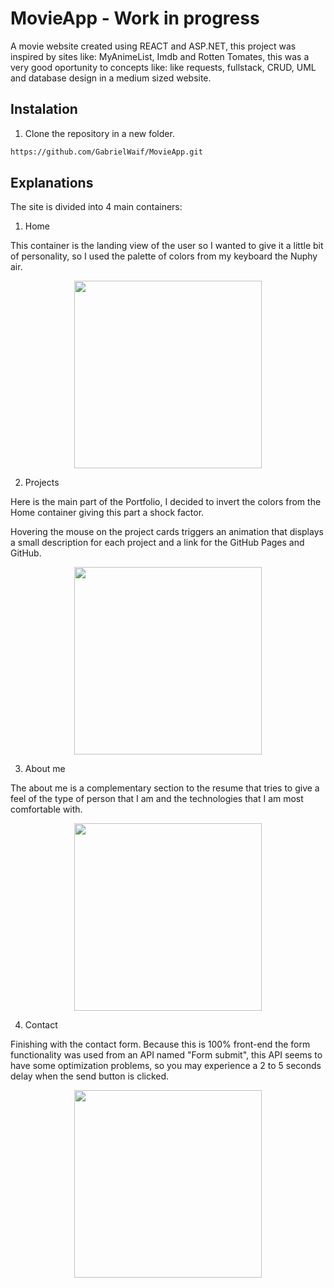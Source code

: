 # MovieApp - Work in progress

A movie website created using REACT and ASP.NET, this project was inspired by sites like: MyAnimeList, Imdb and Rotten Tomates, this was a very good oportunity to concepts like: like requests, fullstack, CRUD, UML and database design in a medium sized website.

## Instalation

1. Clone the repository in a new folder.

```sh
https://github.com/GabrielWaif/MovieApp.git
```

## Explanations

The site is divided into 4 main containers:

1. Home

This container is the landing view of the user so I wanted to give it a little bit of personality, so I used the palette of colors from my keyboard the Nuphy air.

<center>
<img src="https://i.imgur.com/c47G7ft.png" width="300"/>
</center>

2. Projects 

Here is the main part of the Portfolio, I decided to invert the colors from the Home container giving this part a shock factor.

Hovering the mouse on the project cards triggers an animation that displays a small description for each project and a link for the GitHub Pages and GitHub.

<center>
<img src="https://i.imgur.com/fKxlkG2.png" width="300"/>
</center>

3. About me 

The about me is a complementary section to the resume that tries to give a feel of the type of person that I am and the technologies that I am most comfortable with.

<center>
<img src="https://i.imgur.com/7HefqaO.png" width="300"/>
</center>

4. Contact 

Finishing with the contact form. Because this is 100% front-end the form functionality was used from an API named "Form submit", this API seems to have some optimization problems, so you may experience a 2 to 5 seconds delay when the send button is clicked.

<center>
<img src="https://i.imgur.com/XkhglyM.png" width="300"/>
</center>